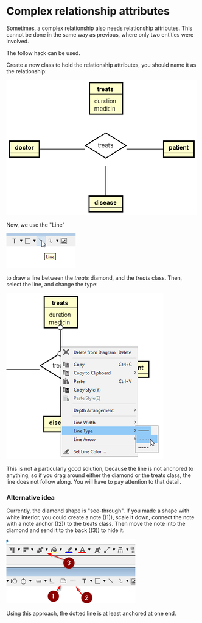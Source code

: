﻿# Complex relationship attributes

Sometimes, a complex relationship also needs relationship attributes. 
This cannot be done in the same way as previous, where only two entities were involved.

The follow hack can be used.

Create a new class to hold the relationship attributes, you should name it as the relationship:

![img_25.png](img_25.png)

Now, we use the "Line"

![img_26.png](img_26.png)

to draw a line between the _treats_ diamond, and the _treats_ class. Then, select the line, and change the type:

![](img_27.png)

This is not a particularly good solution, because the line is not anchored to anything, so if you drag around either the diamond or the treats class, the line does not follow along. You will have to pay attention to that detail.

### Alternative idea

Currently, the diamond shape is "see-through". 
If you made a shape with white interior, you could create a note ((1)), scale it down, 
connect the note with a note anchor ((2)) to the treats class. 
Then move the note into the diamond and send it to the back ((3)) to hide it.

![](img_28.png)

Using this approach, the dotted line is at least anchored at one end.